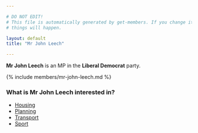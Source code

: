 ```yaml
---

# DO NOT EDIT!
# This file is automatically generated by get-members. If you change it, bad
# things will happen.

layout: default
title: "Mr John Leech"

---
```


**Mr John Leech** is an MP in the **Liberal Democrat** party.

{% include members/mr-john-leech.md %}

### What is Mr John Leech interested in?


* [Housing](/interests/housing.html)
* [Planning](/interests/planning.html)
* [Transport](/interests/transport.html)
* [Sport](/interests/sport.html)
